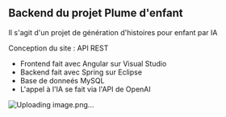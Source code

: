 ## Backend du projet Plume d'enfant

Il s'agit d'un projet de génération d'histoires pour enfant par IA

Conception du site : API REST
- Frontend fait avec Angular sur Visual Studio
- Backend fait avec Spring sur Eclipse
- Base de donneés MySQL
- L'appel à l'IA se fait via l'API de OpenAI

![Uploading image.png…]()

